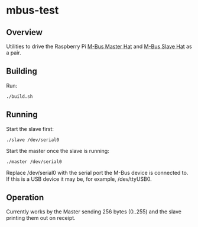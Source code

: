 # mbus-test

## Overview

Utilities to drive the Raspberry Pi [M-Bus Master Hat](https://www.packom.net/m-bus-master-hat/) and [M-Bus Slave Hat](https://www.packom.net/m-bus-slave-hat/) as a pair.

## Building

Run:

```
./build.sh
```

## Running

Start the slave first:

```
./slave /dev/serial0
```

Start the master once the slave is running:

```
./master /dev/serial0
```

Replace /dev/serial0 with the serial port the M-Bus device is connected to.  If this is a USB device it may be, for example, /dev/ttyUSB0.

## Operation

Currently works by the Master sending 256 bytes (0..255) and the slave printing them out on receipt.

